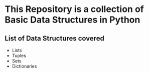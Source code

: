 # This Repository is a collection of Basic Data Structures in Python

## List of Data Structures covered
  * Lists
  * Tuples
  * Sets
  * Dictionaries
  
